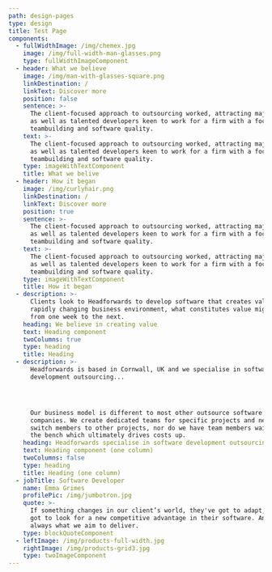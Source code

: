 ```yaml
---
path: design-pages
type: design
title: Test Page
components:
  - fullWidthImage: /img/chemex.jpg
    image: /img/full-width-man-glasses.png
    type: fullWidthImageComponent
  - header: What we believe
    image: /img/man-with-glasses-square.png
    linkDestination: /
    linkText: Discover more
    position: false
    sentence: >-
      The client-focused approach to outsourcing worked, attracting major brands
      as well as talented developers keen to work for a firm with a focus on
      teambuilding and software quality.
    text: >-
      The client-focused approach to outsourcing worked, attracting major brands
      as well as talented developers keen to work for a firm with a focus on
      teambuilding and software quality. 
    type: imageWithTextComponent
    title: What we belive
  - header: How it began
    image: /img/curlyhair.png
    linkDestination: /
    linkText: Discover more
    position: true
    sentence: >-
      The client-focused approach to outsourcing worked, attracting major brands
      as well as talented developers keen to work for a firm with a focus on
      teambuilding and software quality. 
    text: >-
      The client-focused approach to outsourcing worked, attracting major brands
      as well as talented developers keen to work for a firm with a focus on
      teambuilding and software quality. 
    type: imageWithTextComponent
    title: How it began
  - description: >-
      Clients look to Headforwards to develop software that creates value. In a
      rapidly changing business environment, what constitutes value might change
      from one week to the next.
    heading: We believe in creating value
    text: Heading component
    twoColumns: true
    type: heading
    title: Heading
  - description: >-
      Headforwards is based in Cornwall, UK and we specialise in software
      development outsourcing...




      Our business model is different to most other outsource software
      companies. We create dedicated teams for specific projects and never
      switch members to other projects, nor do we have team members waiting on
      the bench which ultimately drives costs up.
    heading: Headforwards specialise in software development outsourcing...
    text: Heading component (one column)
    twoColumns: false
    type: heading
    title: Heading (one column)
  - jobTitle: Software Developer
    name: Emma Grimes
    profilePic: /img/jumbotron.jpg
    quote: >-
      If something changes in our client’s world, they've got to adapt, they've
      got to look for a new competitive advantage in their software. And that’s
      always what we aim to deliver.
    type: blockQuoteComponent
  - leftImage: /img/products-full-width.jpg
    rightImage: /img/products-grid3.jpg
    type: twoImageComponent
---
```


